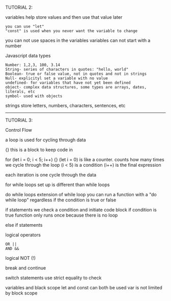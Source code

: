 TUTORIAL 2:

variables help store values and then use that value later

    you can use "let"
    "const" is used when you never want the variable to change

you can not use spaces in the variables
variables can not start with a number

Javascript data types

    Number: 1,2,3, 100, 3.14
    String- series of characters in quotes: "hello, world" 
    Boolean- true or false value, not in quotes and not in strings
    Null- explicityl set a variable with no value
    undefined- for variables that have not yet been defined
    object- complex data structures, some types are arrays, dates, literals, etc
    symbol- used with objects


strings store letters, numbers, characters, sentences, etc

-----------------------------------------------------------------

TUTORIAL 3:

Control Flow

a loop is used for cycling through data

{} this is a block to keep code in

for (let i = 0; i < 5; i++) {}
    (let i = 0) is like a counter. counts how many times we cycle through the loop
    (i < 5) is a condition
    (i++) is the final expression


each iteration is one cycle through the data

for while loops
    set up is different than while loops


do while loops
    extension of while loop
    you can run a function with a "do while loop" regardless if the condition is true or false 

if statements
    we check a condition and initiate code block if condition is true
    function only runs once because there is no loop


else if statements

logical operators

    OR ||
    AND &&

logical NOT (!)

break and continue

switch statements
    use strict equality to check

variables and black scope
    let and const can both be used
    var is not limited by block scope